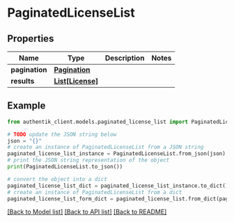 # PaginatedLicenseList


## Properties

Name | Type | Description | Notes
------------ | ------------- | ------------- | -------------
**pagination** | [**Pagination**](Pagination.md) |  | 
**results** | [**List[License]**](License.md) |  | 

## Example

```python
from authentik_client.models.paginated_license_list import PaginatedLicenseList

# TODO update the JSON string below
json = "{}"
# create an instance of PaginatedLicenseList from a JSON string
paginated_license_list_instance = PaginatedLicenseList.from_json(json)
# print the JSON string representation of the object
print(PaginatedLicenseList.to_json())

# convert the object into a dict
paginated_license_list_dict = paginated_license_list_instance.to_dict()
# create an instance of PaginatedLicenseList from a dict
paginated_license_list_form_dict = paginated_license_list.from_dict(paginated_license_list_dict)
```
[[Back to Model list]](../README.md#documentation-for-models) [[Back to API list]](../README.md#documentation-for-api-endpoints) [[Back to README]](../README.md)


